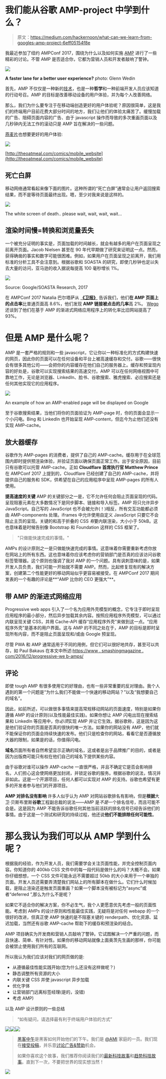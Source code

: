 # 我们能从谷歌 AMP-project 中学到什么？

> 原文：<https://medium.com/hackernoon/what-can-we-learn-from-googles-amp-project-6eff05154f8e>

我最近参加了纽约 AMPConf 2017，围绕为什么以及如何实施 [AMP](https://hackernoon.com/tagged/amp) 进行了一些精彩的讨论。不管 AMP 是否适合你，它都为营销人员和开发者敲响了警钟。

![](img/c4b7541d0697244122c081a7275cb7d3.png)

**A faster lane for a better user experience?** photo: Glenn Wedin

首先，AMP 不仅仅是一种新的[技术](https://hackernoon.com/tagged/technology)，也是一种**哲学**和一种前端开发人员应该知道的行动号召。AMP 的目标是改善移动设备的用户体验，并为每个人改善网络。

那么，我们为什么要专注于在移动端创造更好的用户体验呢？原因很简单，这是我们的终端用户目前花费大部分时间的地方，我们让他们的体验太痛苦了。缓慢加载的广告、阻碍页面内容的广告、由于 javascript 操作而导致的多次重画页面以及几秒钟内无法工作的滚动只是 AMP 旨在解决的一些问题。

[燕麦片](http://theoatmeal.com/)也想要更好的用户体验:

![](img/b63057cd92aa4b610177250155965b54.png)

[http://theoatmeal.com/comics/mobile_website](http://theoatmeal.com/comics/mobile_website)

## 死亡白屏

移动网络通常看起来像下面的图片。这种所谓的“死亡白屏”通常会让用户返回搜索结果，而不是等待页面最终出现。嗯，至少对我来说是这样的。

![](img/084f74fcbfcc417e6a042f96d0f8c949.png)

The white screen of death.. please wait, wait, wait, wait…

## 渲染时间慢=转换和浏览量丢失

一个被充分证明的事实是，页面加载的时间越长，就会有越多的用户在页面呈现之前离开页面。Jacob Nielsen 甚至在 90 年代早期做了研究来证明这一点。然而，获得确凿的事实和数字可能很困难。例如，如果用户在页面呈现之前离开，我们用标准的分析工具不会注意到。根据谷歌和 SOASTA 的研究，即使几秒钟也足以失去大量的访问，亚马逊的收入据说每提高 100 毫秒增长 1%。

![](img/d119cc7369a02ab4f985719251fcda61.png)

Source: Google/SOASTA Research, 2017

在 AMPConf 2017 Natalia 巴尔塔萨从 [**《卫报》**](https://www.theguardian.com) 告诉我们，他们**在 AMP 页面上的点击率**比普通页面高 8.6%，他们发现 **AMP 链接被点击的几率**高 2%。 [Wego](https://www.wego.com/) 还谈到了他们在基于 AMP 的渐进式网络应用程序上的转化率比旧网站提高了 93%。

# 但是 AMP 是什么呢？

AMP 是一套严格的规则和一些 javascript，它让你以一种标准化的方式构建快速的网页，因此你的页面可以在任何设备和平台上被高速缓存和交付。谷歌——很快会有很多其他公司——会把你的内容缓存在他们自己的服务器上。缓存和预呈现内容的好处是，谷歌可以实现搜索结果的高速交付。AMP 可以在任何网络视图中可靠地工作，无论是浏览器、LinkedIn、脸书、谷歌搜索、雅虎搜索、必应搜索还是任何其他实现它的应用程序。

![](img/c3f64a7bb03edbdadbb4eb5101eabc46.png)

An example of how an AMP-enabled page will be displayed on Google

至于谷歌搜索结果，当他们将你的页面验证为 AMP-page 时，你的页面会显示一个小闪电。Bing 和 LinkedIn 也开始呈现 AMP-content，但迄今为止他们还没有实现 AMP-cache。

## 放大器缓存

谷歌作为 AMP-pages 的消费者，提供了自己的 AMP-cache。缓存用于在全球范围内即时提供预渲染体验，并验证页面以确保页面正常工作。出于安全原因，目前只有谷歌可以托管 AMP-cache。正如 **Cloudflare 首席执行官 Matthew Prince** 在 AMPConf 2017 上提到的，Cloudflare 已经创建了自己的 AMP-cache，并将提供自己的服务和 SDK，供希望在自己的应用程序中呈现 AMP-pages 的所有人使用。

**提高速度的关键**
AMP 的关键部分之一是，它不允许任何会阻止页面呈现的代码。呈现阻塞元素在大多数情况下是同步脚本、链接和导入标签。AMP 将只允许异步 JavaScript。自己写的 JavaScript 也不会被允许(！)相反，所有交互功能都必须由 AMP-components 处理。iframes 中允许使用自定义 JavaScript 只要它不会阻止主页的呈现。关键的和高于折叠的 CSS *有*要内联渲染，大小小于 50kB。这也意味着是时候告别像 Bootstrap 和 Foundation 这样的 CSS 框架了。

> "只做能快速完成的事情。"

AMPs 的设计原则之一是只做能快速完成的事情。这意味着你需要重新考虑你放在网站上的所有东西。这也意味着你应该考虑你的营销部门是否真的应该访问谷歌标签管理器。这个原则也强调了我对 AMP 的一个问题。具有讽刺意味的是，如果开发人员负责，我们可能一开始就不需要 AMP。然而，比起修复现有的解决方案，创建第二个性能更好的移动网站似乎更容易被接受。在 AMPConf 2017 期间发表的一个有趣的评论是**“AMP 比你的 CEO 更强大”**。

## 带 AMP 的渐进式网络应用

Progressive web apps 引入了一个名为应用外壳模型的概念，它专注于即时呈现应用程序的最小部分，然后异步加载其余内容。按照应用程序外壳模型，可以通过内联呈现关键 CSS，并用 Cache-API 缓存“应用程序外壳”来做到这一点。“应用程序外壳”是基本的用户界面。这与 AMP 的不同之处在于，AMP 的目标是即时呈现所有内容，而不是阻止页面呈现和/或由 Google 预呈现。

尽管 PWA 和 AMP 通常适用于不同的用例，但它们可以很好地共存，甚至可以共存，如 Paul Bakaus 在本文中所述:[https://www . smashingmagazine . com/2016/12/progressive-we b-amps/](https://www.smashingmagazine.com/2016/12/progressive-web-amps/)

## 评论

即使 tough AMP 有很多使用它的好理由，也有一些非常重要的反对理由。我个人遇到的第一个问题是“为什么我们不能做一个快速的移动网站？”以及“我想要自己的域名”。

因此，如前所述，可以做很多事情来提高常规移动网站的页面速度，特别是如果你遵循 AMP 的设计原则(以及性能最佳实践)。如果你想让 AMP 闪电出现在搜索结果和 LinkedIn 等应用中，你*必须*实现 AMP 并让它生效。据谷歌称，这是因为这是他们验证你的页面是否真的很快的唯一方法。如果你的网站没有 AMP，他们就不能保证你的页面会持续快速的发布。他们只是检查你的网站，看看它是否遵循放大器的限制，如果是的话，你值得闪电。

**域名**页面所有者自然希望显示正确的域名，这或者是出于品牌推广的目的，或者是因为出版商可能只有权在他们自己的域名下提供某些内容。

由于谷歌对谁可以操作 AMP-cache 一直很严格，并且不确定它是否会影响排名，人们担心这会使网络更加封闭，并锁定谷歌的服务。根据谷歌的说法，情况并非如此。这是一个开源项目，任何人都可以实现对 AMP 的支持。谷歌也希望有更多的开发者参与他们的开源项目。

**AMP 对排名没有影响** 许多人似乎认为 AMP 对网站谷歌排名有影响，但是**根据**大卫·贝斯布里斯**谷歌**工程副总裁的说法——AMP 是*不是*一个排名信号，而且可能不会是。这是因为 AMP 不能告诉谷歌任何其他当前活跃的排名信号已经告诉他们的事情。由于这是一个测试和研究的持续过程，他还说**他们不能排除任何可能性**。

# 那么我认为我们可以从 AMP 学到什么呢？

根据我的经验，作为开发人员，我们需要学会关注页面性能，并完全控制页面内容。你知道你的 400kb CSS 文件中的每一段代码是做什么的吗？大概不会。如果你仔细想想，一个 CSS 文件可能永远不需要超过 50kb 的大小来用于一个单独的页面。开发人员还需要弄清楚我们网站上的所有脚本在做什么。它们什么时候加载，是阻止渲染还是触发页面重画？如果一个脚本没有被标记为“async”或者“deferred ”,那么为什么不是呢？

如果它不适合你的解决方案，你不必生气，我个人更愿意优先考虑一般的页面性能。考虑到 AMPs 的设计原则和性能最佳实践，无疑将是对任何 webapp 的一个很好的改进，但真正使 AMP 快速的是不阻塞关键的 renderpath、优化资源、延迟加载，当然还有谷歌 AMP-cache 帮助下的缓存和预渲染的结合。

AMP 项目确实为开发商和营销人员敲响了警钟。它试图解决一个严重的问题，而且快速、简单、有针对性。如果你的移动网站就像上面奥茨先生画的那样，你可能会被禁止使用我们所有的互联网。

所以我认为我们应该对我们的网页做的是:

*   从遵循最佳性能实践开始(您为什么还没有这样做呢？)
*   静态调整所有资源的大小
*   内联关键 CSS 并使 javascript 异步加载
*   优化字体
*   让营销部门远离标签经理(是的，没错)
*   考虑 AMP)

以及 AMP 设计原则的一些总结

> “如有疑问，请选择最有利于终端用户体验的方式”

[![](img/50ef4044ecd4e250b5d50f368b775d38.png)](http://bit.ly/HackernoonFB)[![](img/979d9a46439d5aebbdcdca574e21dc81.png)](https://goo.gl/k7XYbx)[![](img/2930ba6bd2c12218fdbbf7e02c8746ff.png)](https://goo.gl/4ofytp)

> [黑客中午](http://bit.ly/Hackernoon)是黑客如何开始他们的下午。我们是 [@AMI](http://bit.ly/atAMIatAMI) 家庭的一员。我们现在[接受投稿](http://bit.ly/hackernoonsubmission)，并乐意[讨论广告&赞助](mailto:partners@amipublications.com)机会。
> 
> 如果你喜欢这个故事，我们推荐你阅读我们的[最新科技故事](http://bit.ly/hackernoonlatestt)和[趋势科技故事](https://hackernoon.com/trending)。直到下一次，不要把世界的现实想当然！

![](img/be0ca55ba73a573dce11effb2ee80d56.png)